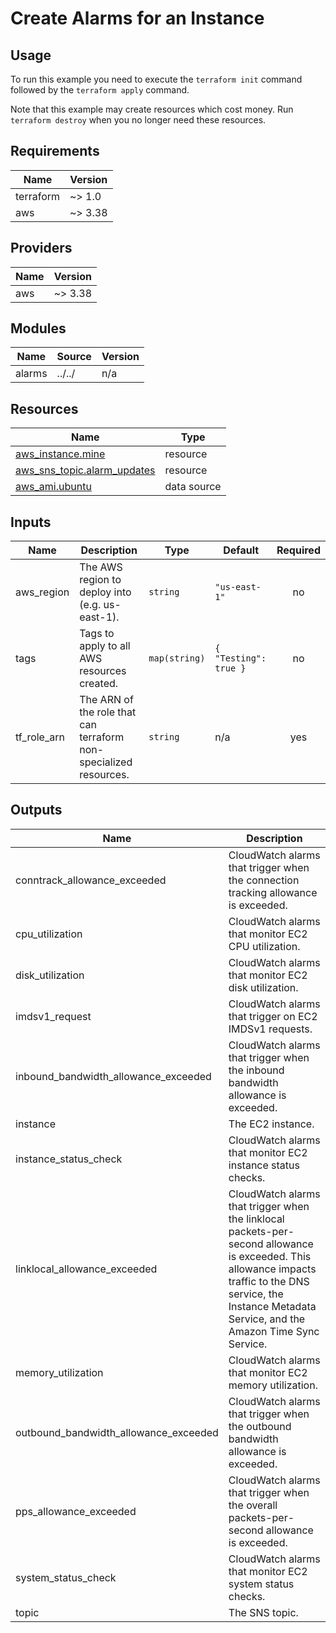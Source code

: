 # Create Alarms for an Instance #

## Usage ##

To run this example you need to execute the `terraform init` command
followed by the `terraform apply` command.

Note that this example may create resources which cost money. Run
`terraform destroy` when you no longer need these resources.

## Requirements ##

| Name | Version |
|------|---------|
| terraform | ~> 1.0 |
| aws | ~> 3.38 |

## Providers ##

| Name | Version |
|------|---------|
| aws | ~> 3.38 |

## Modules ##

| Name | Source | Version |
|------|--------|---------|
| alarms | ../../ | n/a |

## Resources ##

| Name | Type |
|------|------|
| [aws_instance.mine](https://registry.terraform.io/providers/hashicorp/aws/latest/docs/resources/instance) | resource |
| [aws_sns_topic.alarm_updates](https://registry.terraform.io/providers/hashicorp/aws/latest/docs/resources/sns_topic) | resource |
| [aws_ami.ubuntu](https://registry.terraform.io/providers/hashicorp/aws/latest/docs/data-sources/ami) | data source |

## Inputs ##

| Name | Description | Type | Default | Required |
|------|-------------|------|---------|:--------:|
| aws\_region | The AWS region to deploy into (e.g. us-east-1). | `string` | `"us-east-1"` | no |
| tags | Tags to apply to all AWS resources created. | `map(string)` | ```{ "Testing": true }``` | no |
| tf\_role\_arn | The ARN of the role that can terraform non-specialized resources. | `string` | n/a | yes |

## Outputs ##

| Name | Description |
|------|-------------|
| conntrack\_allowance\_exceeded | CloudWatch alarms that trigger when the connection tracking allowance is exceeded. |
| cpu\_utilization | CloudWatch alarms that monitor EC2 CPU utilization. |
| disk\_utilization | CloudWatch alarms that monitor EC2 disk utilization. |
| imdsv1\_request | CloudWatch alarms that trigger on EC2 IMDSv1 requests. |
| inbound\_bandwidth\_allowance\_exceeded | CloudWatch alarms that trigger when the inbound bandwidth allowance is exceeded. |
| instance | The EC2 instance. |
| instance\_status\_check | CloudWatch alarms that monitor EC2 instance status checks. |
| linklocal\_allowance\_exceeded | CloudWatch alarms that trigger when the linklocal packets-per-second allowance is exceeded.  This allowance impacts traffic to the DNS service, the Instance Metadata Service, and the Amazon Time Sync Service. |
| memory\_utilization | CloudWatch alarms that monitor EC2 memory utilization. |
| outbound\_bandwidth\_allowance\_exceeded | CloudWatch alarms that trigger when the outbound bandwidth allowance is exceeded. |
| pps\_allowance\_exceeded | CloudWatch alarms that trigger when the overall packets-per-second allowance is exceeded. |
| system\_status\_check | CloudWatch alarms that monitor EC2 system status checks. |
| topic | The SNS topic. |
